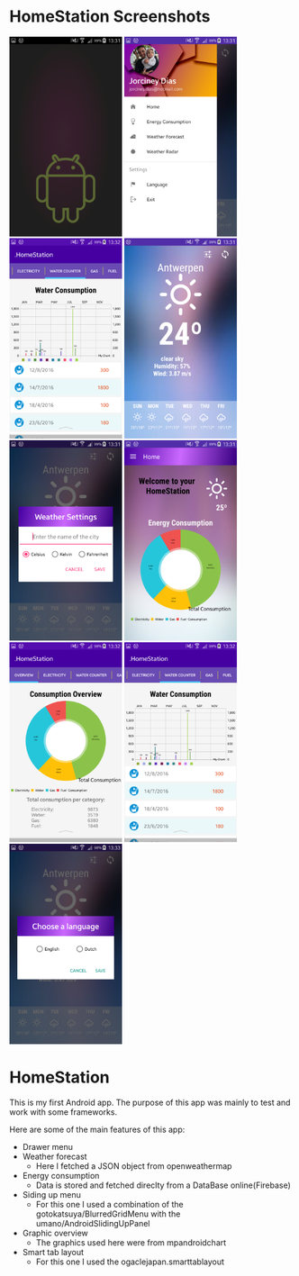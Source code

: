 # HomeStation Screenshots
<img src="/Screenshot/Screenshot_2016-05-07-13-31-28.png" width="200">
<img src="/Screenshot/Screenshot_2016-05-07-13-31-44.png" width="200">
<img src="/Screenshot/Screenshot_2016-05-07-13-32-22.png" width="200">
<img src="/Screenshot/Screenshot_2016-05-07-13-31-11.png" width="200">
<img src="/Screenshot/Screenshot_2016-05-07-13-31-19.png" width="200">
<img src="/Screenshot/Screenshot_2016-05-07-13-31-59.png" width="200">
<img src="/Screenshot/Screenshot_2016-05-07-13-32-14.png" width="200">
<img src="/Screenshot/Screenshot_2016-05-07-13-32-22.png" width="200">
<img src="/Screenshot/Screenshot_2016-05-07-13-33-32.png" width="200">


# HomeStation
This is my first Android app.
The purpose of this app was mainly to test and work with some frameworks.

Here are some of the main features of this app:
* Drawer menu
* Weather forecast
   - Here I fetched a JSON object from openweathermap
* Energy consumption
   - Data is stored and fetched direclty from a DataBase online(Firebase)
* Siding up menu
    - For this one I used a combination of the gotokatsuya/BlurredGridMenu with the  umano/AndroidSlidingUpPanel
* Graphic overview
    - The graphics used here were from mpandroidchart
* Smart tab layout
   - For this one I used the ogaclejapan.smarttablayout

   

